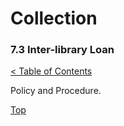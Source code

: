 [0]: ../README.md
[7.3]: inter-library-loan.md

# Collection
### 7.3 Inter-library Loan
[< Table of Contents][0]

Policy and Procedure.

[Top][7.3]
